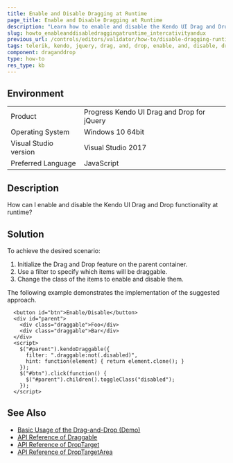 ```yaml
---
title: Enable and Disable Dragging at Runtime
page_title: Enable and Disable Dragging at Runtime 
description: "Learn how to enable and disable the Kendo UI Drag and Drop functionality at runtime."
slug: howto_enableanddisabledraggingatruntime_intercativityandux
previous_url: /controls/editors/validator/how-to/disable-dragging-runtime
tags: telerik, kendo, jquery, drag, and, drop, enable, and, disable, dragging, at, runtime
component: draganddrop
type: how-to
res_type: kb
---
```


## Environment

<table>
 <tr>
  <td>Product</td>
  <td>Progress Kendo UI Drag and Drop for jQuery</td>
 </tr>
 <tr>
  <td>Operating System</td>
  <td>Windows 10 64bit</td>
 </tr>
 <tr>
  <td>Visual Studio version</td>
  <td>Visual Studio 2017</td>
 </tr>
 <tr>
  <td>Preferred Language</td>
  <td>JavaScript</td>
 </tr>
</table>

## Description

How can I enable and disable the Kendo UI Drag and Drop functionality at runtime?

## Solution

To achieve the desired scenario:

1. Initialize the Drag and Drop feature on the parent container.
2. Use a filter to specify which items will be draggable.
3. Change the class of the items to enable and disable them.

The following example demonstrates the implementation of the suggested approach.

```dojo
  <button id="btn">Enable/Disable</button>
  <div id="parent">
    <div class="draggable">Foo</div>
    <div class="draggable">Bar</div>
  </div>
  <script>
    $("#parent").kendoDraggable({
      filter: ".draggable:not(.disabled)",
      hint: function(element) { return element.clone(); }
    });
    $("#btn").click(function() {
      $("#parent").children().toggleClass("disabled");
    });
  </script>
```

## See Also

* [Basic Usage of the Drag-and-Drop (Demo)](https://demos.telerik.com/kendo-ui/dragdrop/index)
* [API Reference of Draggable](/api/javascript/ui/draggable)
* [API Reference of DropTarget](/api/javascript/ui/droptarget)
* [API Reference of DropTargetArea](/api/javascript/ui/droptargetarea)

